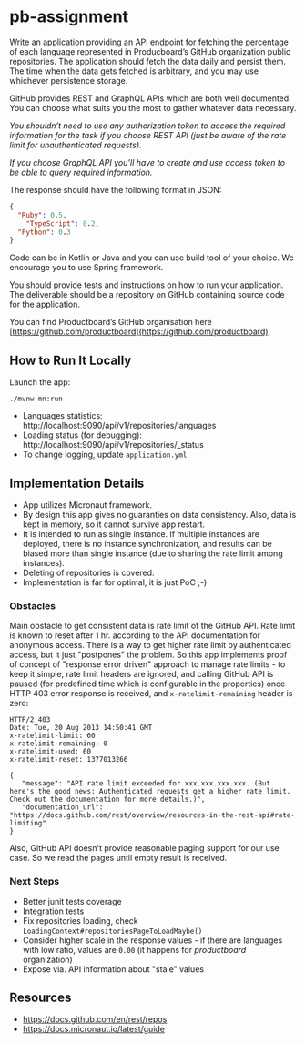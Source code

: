 # pb-assignment

Write an application providing an API endpoint for fetching the percentage of each language represented in Producboard’s GitHub organization public repositories. The application should fetch the data daily and persist them. The time when the data gets fetched is arbitrary, and you may use whichever persistence storage. 

GitHub provides REST and GraphQL APIs which are both well documented. You can choose what suits you the most to gather whatever data necessary.

*You shouldn’t need to use any authorization token to access the required information for the task if you choose REST API (just be aware of the rate limit for unauthenticated requests).*

*If you choose GraphQL API you’ll have to create and use access token to be able to query required information.*

The response should have the following format in JSON:

```json
{
  "Ruby": 0.5,
	"TypeScript": 0.2,
  "Python": 0.3
}
```

Code can be in Kotlin or Java and you can use build tool of your choice. We encourage you to use Spring framework.

You should provide tests and instructions on how to run your application. The deliverable should be a repository on GitHub containing source code for the application. 

You can find Productboard’s GitHub organisation here [https://github.com/productboard](https://github.com/productboard).

## How to Run It Locally

Launch the app:

    ./mvnw mn:run

* Languages statistics: http://localhost:9090/api/v1/repositories/languages
* Loading status (for debugging): http://localhost:9090/api/v1/repositories/_status
* To change logging, update `application.yml`


## Implementation Details

* App utilizes Micronaut framework.
* By design this app gives no guaranties on data consistency. Also, data is kept in memory, so it cannot survive app restart.
* It is intended to run as single instance. If multiple instances are deployed, there is no instance synchronization, and results can be biased more than single instance (due to sharing the rate limit among instances).
* Deleting of repositories is covered.
* Implementation is far for optimal, it is just PoC ;-)

### Obstacles

Main obstacle to get consistent data is rate limit of the GitHub API. Rate limit is known to reset after 1 hr. according to the API documentation for anonymous access. There is a way to get higher rate limit by authenticated access, but it just "postpones" the problem.
So this app implements proof of concept of "response error driven" approach to manage rate limits - to keep it simple, rate limit headers are ignored, and calling GitHub API is paused (for predefined time which is configurable in the properties) once HTTP 403 error response is received, and `x-ratelimit-remaining` header is zero:

```
HTTP/2 403
Date: Tue, 20 Aug 2013 14:50:41 GMT
x-ratelimit-limit: 60
x-ratelimit-remaining: 0
x-ratelimit-used: 60
x-ratelimit-reset: 1377013266

{
   "message": "API rate limit exceeded for xxx.xxx.xxx.xxx. (But here's the good news: Authenticated requests get a higher rate limit. Check out the documentation for more details.)",
   "documentation_url": "https://docs.github.com/rest/overview/resources-in-the-rest-api#rate-limiting"
}
```

Also, GitHub API doesn't provide reasonable paging support for our use case. So we read the pages until empty result is received.

### Next Steps

* Better junit tests coverage
* Integration tests
* Fix repositories loading, check `LoadingContext#repositoriesPageToLoadMaybe()`
* Consider higher scale in the response values - if there are languages with low ratio, values are `0.00` (it happens for *productboard* organization)
* Expose via. API information about "stale" values


## Resources

* https://docs.github.com/en/rest/repos
* https://docs.micronaut.io/latest/guide
